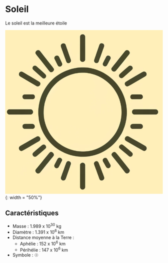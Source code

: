 # Soleil

Le soleil est la meilleure étoile

![Icone de soleil](soleil.png){: width = "50%"} 

## Caractéristiques

- Masse : 1.989 x 10<sup>30</sup> kg
- Diamètre : 1.391 x 10<sup>6</sup> km
- Distance moyenne à la Terre :
  - Aphélie : 152 x 10<sup>6</sup> km
  - Périhélie : 147 x 10<sup>6</sup> km
- Symbole : ☉
